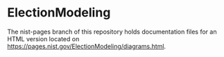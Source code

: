 # ElectionModeling
The nist-pages branch of this repository holds documentation files for an HTML version located on https://pages.nist.gov/ElectionModeling/diagrams.html.

